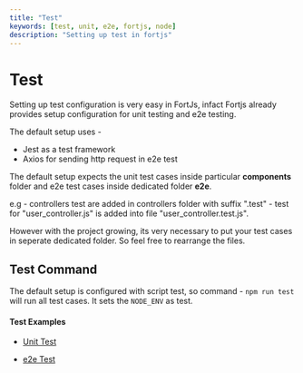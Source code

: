 ```yaml
---
title: "Test"
keywords: [test, unit, e2e, fortjs, node]
description: "Setting up test in fortjs"
---
```


# Test

Setting up test configuration is very easy in FortJs, infact Fortjs already provides setup configuration for unit testing and e2e testing.

The default setup uses - 

* Jest as a test framework
* Axios for sending http request in e2e test

The default setup expects the unit test cases inside particular **components** folder and e2e test cases inside dedicated folder **e2e**.

e.g - controllers test are added in controllers folder with suffix ".test" - test for "user_controller.js" is added into file "user_controller.test.js".

However with the project growing, its very necessary to put your test cases in seperate dedicated folder. So feel free to rearrange the files.

## Test Command

The default setup is configured with script test, so command - `npm run test` will run all test cases. It sets the `NODE_ENV` as test.

#### Test Examples 

* [Unit Test](/docs/test/unit-test.md)

* [e2e Test](/docs/test/e2e-test.md)


